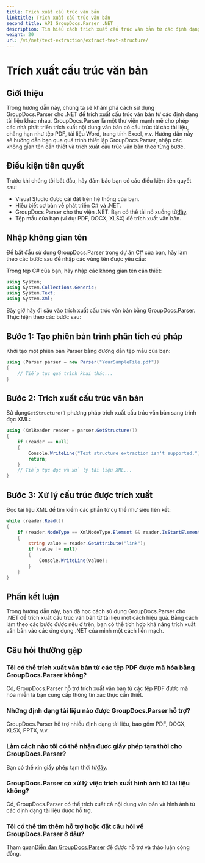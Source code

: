 ```yaml
---
title: Trích xuất cấu trúc văn bản
linktitle: Trích xuất cấu trúc văn bản
second_title: API GroupDocs.Parser .NET
description: Tìm hiểu cách trích xuất cấu trúc văn bản từ các định dạng tài liệu khác nhau bằng GroupDocs.Parser cho .NET. Hướng dẫn từng bước với các ví dụ về mã.
weight: 20
url: /vi/net/text-extraction/extract-text-structure/
---
```


# Trích xuất cấu trúc văn bản

## Giới thiệu
Trong hướng dẫn này, chúng ta sẽ khám phá cách sử dụng GroupDocs.Parser cho .NET để trích xuất cấu trúc văn bản từ các định dạng tài liệu khác nhau. GroupDocs.Parser là một thư viện mạnh mẽ cho phép các nhà phát triển trích xuất nội dung văn bản có cấu trúc từ các tài liệu, chẳng hạn như tệp PDF, tài liệu Word, trang tính Excel, v.v. Hướng dẫn này sẽ hướng dẫn bạn qua quá trình thiết lập GroupDocs.Parser, nhập các không gian tên cần thiết và trích xuất cấu trúc văn bản theo từng bước.
## Điều kiện tiên quyết
Trước khi chúng tôi bắt đầu, hãy đảm bảo bạn có các điều kiện tiên quyết sau:
- Visual Studio được cài đặt trên hệ thống của bạn.
- Hiểu biết cơ bản về phát triển C# và .NET.
-  GroupDocs.Parser cho thư viện .NET. Bạn có thể tải nó xuống từ[đây](https://releases.groupdocs.com/parser/net/).
- Tệp mẫu của bạn (ví dụ: PDF, DOCX, XLSX) để trích xuất văn bản.
## Nhập không gian tên
Để bắt đầu sử dụng GroupDocs.Parser trong dự án C# của bạn, hãy làm theo các bước sau để nhập các vùng tên được yêu cầu:

Trong tệp C# của bạn, hãy nhập các không gian tên cần thiết:
```csharp
using System;
using System.Collections.Generic;
using System.Text;
using System.Xml;
```
Bây giờ hãy đi sâu vào trích xuất cấu trúc văn bản bằng GroupDocs.Parser. Thực hiện theo các bước sau:
## Bước 1: Tạo phiên bản trình phân tích cú pháp
Khởi tạo một phiên bản Parser bằng đường dẫn tệp mẫu của bạn:
```csharp
using (Parser parser = new Parser("YourSampleFile.pdf"))
{
    // Tiếp tục quá trình khai thác...
}
```
## Bước 2: Trích xuất cấu trúc văn bản
 Sử dụng`GetStructure()` phương pháp trích xuất cấu trúc văn bản sang trình đọc XML:
```csharp
using (XmlReader reader = parser.GetStructure())
{
    if (reader == null)
    {
        Console.WriteLine("Text structure extraction isn't supported.");
        return;
    }
    // Tiếp tục đọc và xử lý tài liệu XML...
}
```
## Bước 3: Xử lý cấu trúc được trích xuất
Đọc tài liệu XML để tìm kiếm các phần tử cụ thể như siêu liên kết:
```csharp
while (reader.Read())
{
    if (reader.NodeType == XmlNodeType.Element && reader.IsStartElement() && reader.Name.ToLowerInvariant() == "hyperlink")
    {
        string value = reader.GetAttribute("link");
        if (value != null)
        {
            Console.WriteLine(value);
        }
    }
}
```
## Phần kết luận
Trong hướng dẫn này, bạn đã học cách sử dụng GroupDocs.Parser cho .NET để trích xuất cấu trúc văn bản từ tài liệu một cách hiệu quả. Bằng cách làm theo các bước được nêu ở trên, bạn có thể tích hợp khả năng trích xuất văn bản vào các ứng dụng .NET của mình một cách liền mạch.

## Câu hỏi thường gặp
### Tôi có thể trích xuất văn bản từ các tệp PDF được mã hóa bằng GroupDocs.Parser không?
Có, GroupDocs.Parser hỗ trợ trích xuất văn bản từ các tệp PDF được mã hóa miễn là bạn cung cấp thông tin xác thực cần thiết.
### Những định dạng tài liệu nào được GroupDocs.Parser hỗ trợ?
GroupDocs.Parser hỗ trợ nhiều định dạng tài liệu, bao gồm PDF, DOCX, XLSX, PPTX, v.v.
### Làm cách nào tôi có thể nhận được giấy phép tạm thời cho GroupDocs.Parser?
 Bạn có thể xin giấy phép tạm thời từ[đây](https://purchase.groupdocs.com/temporary-license/).
### GroupDocs.Parser có xử lý việc trích xuất hình ảnh từ tài liệu không?
Có, GroupDocs.Parser có thể trích xuất cả nội dung văn bản và hình ảnh từ các định dạng tài liệu được hỗ trợ.
### Tôi có thể tìm thêm hỗ trợ hoặc đặt câu hỏi về GroupDocs.Parser ở đâu?
 Tham quan[Diễn đàn GroupDocs.Parser](https://forum.groupdocs.com/c/parser/17) để được hỗ trợ và thảo luận cộng đồng.